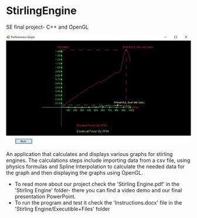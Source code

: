 # StirlingEngine
SE final project- C++ and OpenGL

<img src='graph.jpg'>

An application that calculates and displays various graphs for stirling engines.
The calculations steps include importing data from a csv file, using physics formulas and Spline Interpolation to calculate the needed data
for the graph and then displaying the graphs using OpenGL.

* To read more about our project check the 'Stirling Engine.pdf' in the 'Stirling Engine' folder- there you can find a video demo
and our final presentation PowerPoint.
* To run the program and test it check the 'Instructions.docx' file in the 'Stirling Engine/Executible+Files' folder

